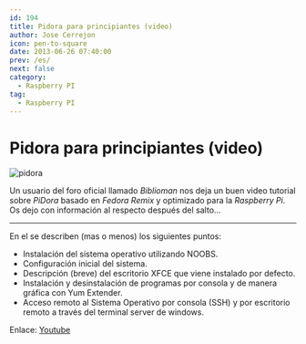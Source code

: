 ```yaml
---
id: 194
title: Pidora para principiantes (video)
author: Jose Cerrejon
icon: pen-to-square
date: 2013-06-26 07:40:00
prev: /es/
next: false
category:
  - Raspberry PI
tag:
  - Raspberry PI
---
```


# Pidora para principiantes (video)

![pidora](/images/pidora.jpg)

Un usuario del foro oficial llamado *Biblioman* nos deja un buen video tutorial sobre *PiDora* basado en *Fedora Remix* y optimizado para la *Raspberry Pi*. Os dejo con información al respecto después del salto...

- - -
En el se describen (mas o menos) los siguientes puntos:

* Instalación del sistema operativo utilizando NOOBS.
* Configuración inicial del sistema.
* Descripción (breve) del escritorio XFCE que viene instalado por defecto.
* Instalación y desinstalación de programas por consola y de manera gráfica con Yum Extender.
* Acceso remoto al Sistema Operativo por consola (SSH) y por escritorio remoto a través del terminal server de windows.

Enlace: [Youtube](http://www.youtube.com/watch?v=EEH-isPNZr0)